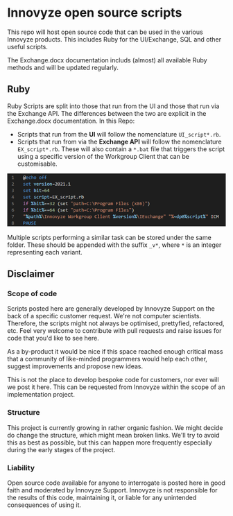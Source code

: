 # Innovyze open source scripts
This repo will host open source code that can be used in the various Innovyze products. This includes Ruby for the UI/Exchange, SQL and other useful scripts.

The Exchange.docx documentation includs (almost) all available Ruby methods and will be updated regularly.

## Ruby
Ruby Scripts are split into those that run from the UI and those that run via the Exchange API. The differences between the two are explicit in the Exchange.docx documentation. In this Repo:
* Scripts that run from the **UI** will follow the nomenclature `UI_script*.rb`.
* Scripts that run from via the **Exchange API** will follow the nomenclature `EX_script*.rb`. These will also contain a `*.bat` file that triggers the script using a specific version of the Workgroup Client that can be customisable.

![Example of an exchange.bat file with customisable version](exchange_bat.png)

Multiple scripts performing a similar task can be stored under the same folder. These should be appended with the suffix `_v*`, where `*` is an integer representing each variant.
## Disclaimer
### Scope of code
Scripts posted here are generally developed by Innovyze Support on the back of a specific customer request. We're not computer scientists. Therefore, the scripts might not always be optimised, prettyfied, refactored, etc. Feel very welcome to contribute with pull requests and raise issues for code that you'd like to see here.

As a by-product it would be nice if this space reached enough critical mass that a community of like-minded programmers would help each other, suggest improvements and propose new ideas.

This is not the place to develop bespoke code for customers, nor ever will we post it here. This can be requested from Innovyze within the scope of an implementation project.

### Structure
This project is currently growing in rather organic fashion. We might decide do change the structure, which might mean broken links. We'll try to avoid this as best as possible, but this can happen more frequently especially during the early stages of the project.

### Liability
Open source code available for anyone to interrogate is posted here in good faith and moderated by Innovyze Support. Innovyze is not responsible for the results of this code, maintaining it, or liable for any unintended consequences of using it.
